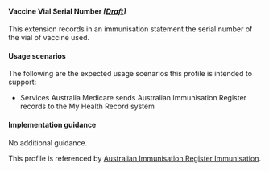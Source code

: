 #### Vaccine Vial Serial Number *[[Draft](http://hl7.org/fhir/stu3/valueset-publication-status.html)]*
This extension records in an immunisation statement the serial number of the vial of vaccine used.

#### Usage scenarios
The following are the expected usage scenarios this profile is intended to support:
* Services Australia Medicare sends Australian Immunisation Register records to the My Health Record system

#### Implementation guidance
No additional guidance.

This profile is referenced by [Australian Immunisation Register Immunisation](StructureDefinition-immunization-air.html). 